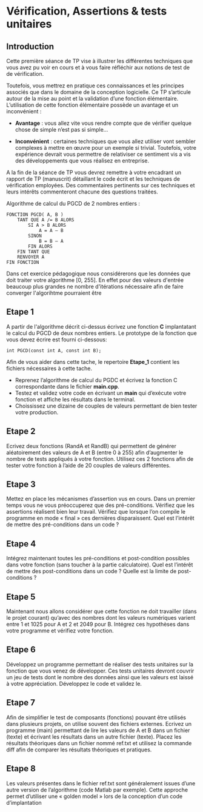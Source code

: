 # Vérification, Assertions & tests unitaires

## Introduction

Cette première séance de TP vise à illustrer les différentes techniques que vous avez pu voir en cours et à vous faire réfléchir aux notions de test de de vérification.

Toutefois, vous mettrez en pratique ces connaissances et les principes associés que dans le domaine de la conception logicielle. Ce TP s’articule autour de la mise au point et la validation d’une fonction élémentaire. L’utilisation de cette fonction élémentaire possède un avantage et un inconvénient :

-	**Avantage** : vous allez vite vous rendre compte que de vérifier quelque chose de simple n’est pas si simple…

-	**Inconvénient** : certaines techniques que vous allez utiliser vont sembler complexes à mettre en œuvre pour un exemple si trivial. Toutefois, votre expérience devrait vous permettre de relativiser ce sentiment vis a vis des développements que vous réalisez en entreprise.

A la fin de la séance de TP vous devrez remettre à votre encadrant un rapport de TP (manuscrit) détaillant le code écrit et les techniques de vérification employées. Des commentaires pertinents sur ces techniques et leurs intérêts commenteront chacune des questions traitées.

Algorithme de calcul du PGCD de 2 nombres entiers :

```
FONCTION PGCD( A, B )
	TANT QUE A /= B ALORS
		SI A > B ALORS
			A = A – B
		SINON
			B = B – A
		FIN ALORS
	FIN TANT QUE
	RENVOYER A
FIN FONCTION
```

Dans cet exercice pédagogique nous considérerons que les données que doit traiter votre algorithme [0, 255]. En effet pour des valeurs d'entrée beaucoup plus grandes ne nombre d'itérations nécessaire afin de faire converger l'algorihtme pourraient être  

## Etape 1

A partir de l'algorithme décrit ci-dessus écrivez une fonction **C** implantatant le calcul du PGCD de deux nombres entiers. Le prototype de la fonction que vous devez écrire est fourni ci-dessous:

```
int PGCD(const int A, const int B);
```

Afin de vous aider dans cette tache, le repertoire **Etape_1** contient les fichiers nécessaires à cette tache.

- Reprenez l’algorithme de calcul du PGDC et écrivez la fonction C correspondante dans le fichier **main.cpp**.
- Testez et validez votre code en écrivant un **main** qui d’exécute votre fonction et affiche les résultats dans le terminal.
- Choississez une dizaine de couples de valeurs permettant de bien tester votre production.

## Etape 2

Ecrivez deux fonctions (RandA et RandB) qui permettent de générer aléatoirement des valeurs de A et B (entre 0 à 255) afin d’augmenter le nombre de tests appliqués à votre fonction. Utilisez ces 2 fonctions afin de tester votre fonction à l’aide de 20 couples de valeurs différentes.

## Etape 3

Mettez en place les mécanismes d’assertion vus en cours. Dans un premier temps vous ne vous préoccuperez que des pré-conditions. Vérifiez que les assertions réalisent bien leur travail. Vérifiez que lorsque l’on compile le programme en mode « final » ces dernières disparaissent. Quel est l’intérêt de mettre des pré-conditions dans un code ?

## Etape 4

Intégrez maintenant toutes les pré-conditions et post-condition possibles dans votre fonction (sans toucher à la partie calculatoire). Quel est l’intérêt de mettre des post-conditions dans un code ? Quelle est la limite de post-conditions ?

## Etape 5

Maintenant nous allons considérer que cette fonction ne doit travailler (dans le projet courant) qu’avec des nombres dont les valeurs numériques varient entre 1 et 1025 pour A et 2 et 2049 pour B. Intégrez ces hypothèses dans votre programme et vérifiez votre fonction.

## Etape 6

Développez un programme permettant de réaliser des tests unitaires sur la fonction que vous venez de développer. Ces tests unitaires devront couvrir un jeu de tests dont le nombre des données ainsi que les valeurs est laissé à votre appréciation. Développez le code et validez le.

## Etape 7

Afin de simplifier le test de composants (fonctions) pouvant être utilisés dans plusieurs projets, on utilise souvent des fichiers externes. Ecrivez un programme (main) permettant de lire les valeurs de A et B dans un fichier (texte) et écrivant les résultats dans un autre fichier (texte). Placez les résultats théoriques dans un fichier nommé ref.txt et utilisez la commande diff afin de comparer les résultats théoriques et pratiques.

## Etape 8

Les valeurs présentes dans le fichier ref.txt sont généralement issues d’une autre version de l’algorithme (code Matlab par exemple). Cette approche permet d’utiliser une « golden model » lors de la conception d’un code d’implantation
